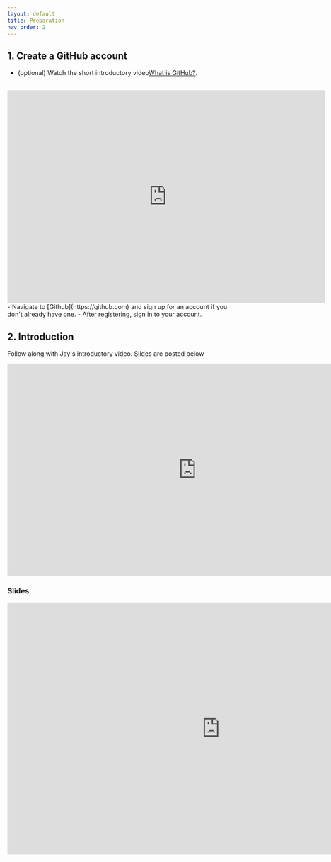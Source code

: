 ```yaml
---
layout: default
title: Preparation
nav_order: 2
---
```


## 1. Create a GitHub account
- (optional) Watch the short introductory video[What is GitHub?](https://www.youtube.com/watch?v=w3jLJU7DT5E).
<br>
<iframe width="719" height="480" src="https://www.youtube.com/embed/w3jLJU7DT5E" frameborder="0" allow="accelerometer; autoplay; clipboard-write; encrypted-media; gyroscope; picture-in-picture" allowfullscreen></iframe>
- Navigate to [Github](https://github.com) and sign up for an account if you don't already have one. 
- After registering, sign in to your account.

## 2. Introduction

Follow along with Jay's introductory video. Slides are posted below
<iframe width="853" height="480" src="https://web.microsoftstream.com/embed/video/34094e65-0c70-470c-9924-047d928dec57?autoplay=false&amp;showinfo=true" allowfullscreen style="border:none;"></iframe>



### Slides
<iframe src="https://docs.google.com/presentation/d/e/2PACX-1vQZO92R9EmxiKzhoFUAH_uldiS6jKGseVgwSgpaLfr4-TazDiHi80r_Z6JTDPute1rucZMHfGK80nmq/embed?start=false&loop=true&delayms=60000" frameborder="0" width="960" height="569" allowfullscreen="true" mozallowfullscreen="true" webkitallowfullscreen="true"></iframe>